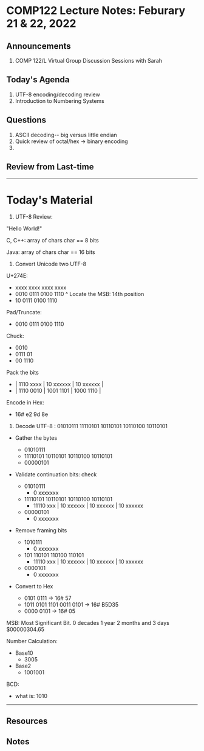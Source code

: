 # COMP122 Lecture Notes: Feburary 21 & 22, 2022

## Announcements
   1. COMP 122/L Virtual Group Discussion Sessions with Sarah

## Today's Agenda
   1. UTF-8 encoding/decoding review
   1. Introduction to Numbering Systems

## Questions
   1. ASCII decoding-- big versus little endian
   1. Quick review of octal/hex -> binary encoding
   1. 


## Review from Last-time

---
# Today's Material

1. UTF-8 Review:

"Hello World!"

C, C++: array of chars
	char == 8 bits

Java:  array of chars
    char == 16 bits

1. Convert Unicode two UTF-8

U+274E: 
   - xxxx xxxx xxxx xxxx
   - 0010 0111 0100 1110
       ^
Locate the MSB: 14th position
   - 10 0111 0100 1110

Pad/Truncate:
   - 0010 0111 0100 1110

Chuck:
   - 0010
   - 0111 01
   - 00 1110

Pack the bits
   - | 1110 xxxx   | 10 xxxxxx | 10 xxxxxx |
   - | 1110 0010   | 1001 1101 | 1000 1110 |

Encode in Hex:
   - 16# e2  9d 8e

1. Decode UTF-8 : 01010111 11110101 10110101 10110100 10110101

  * Gather the bytes
     - 01010111
     - 11110101 10110101 10110100 10110101
     - 00000101
  * Validate continuation bits: check
     - 01010111 
       - 0 xxxxxxx 
     - 11110101 10110101 10110100 10110101
       - 11110 xxx   | 10 xxxxxx | 10 xxxxxx | 10 xxxxxx
     - 00000101
       - 0 xxxxxxx 

  * Remove framing bits
    - 1010111 
       - 0 xxxxxxx 
     - 101 110101 110100 110101
       - 11110 xxx   | 10 xxxxxx | 10 xxxxxx | 10 xxxxxx
     - 0000101
       - 0 xxxxxxx 
   * Convert to Hex
     - 0101 0111 -> 16# 57
     - 1011 0101 1101 0011 0101 -> 16# B5D35
     - 0000 0101 -> 16# 05

MSB: Most Significant Bit.
     0 decades 1 year 2 months and 3 days  
     $00000304.65


Number Calculation:

  - Base10
    - 3005
  - Base2
    - 1001001

BCD:
  - what is:  1010









---
## Resources
## Notes